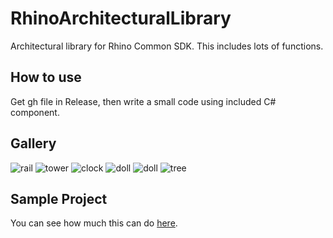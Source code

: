 # RhinoArchitecturalLibrary
Architectural library for Rhino Common SDK.
This includes lots of functions.

## How to use
Get gh file in Release, then write a small code using included C# component.

## Gallery
![rail](img/000.jpeg)
![tower](img/006.jpeg)
![clock](img/012.jpeg)
![doll](img/People.7.jpeg)
![doll](img/People.8.jpeg)
![tree](img/tree3.jpeg )

## Sample Project
You can see how much this can do [here](https://github.com/kurema/CellTower).
